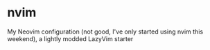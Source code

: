 # nvim
My Neovim configuration (not good, I've only started using nvim this weekend), a lightly modded LazyVim starter

